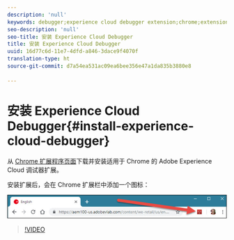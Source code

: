 ```yaml
---
description: 'null'
keywords: debugger;experience cloud debugger extension;chrome;extension;install
seo-description: 'null'
seo-title: 安装 Experience Cloud Debugger
title: 安装 Experience Cloud Debugger
uuid: 16d77c6d-11e7-4dfd-a846-3dace9f4070f
translation-type: ht
source-git-commit: d7a54ea531ac09ea6bee356e47a1da835b3880e8

---
```



# 安装 Experience Cloud Debugger{#install-experience-cloud-debugger}

从 [Chrome 扩展程序页面](https://chrome.google.com/webstore/detail/adobe-experience-cloud-de/ocdmogmohccmeicdhlhhgepeaijenapj)下载并安装适用于 Chrome 的 Adobe Experience Cloud 调试器扩展。

安装扩展后，会在 Chrome 扩展栏中添加一个图标：

![](assets/start-icon.jpg)

>[!VIDEO](https://video.tv.adobe.com/v/23114t2/?captions=chi_hans)
